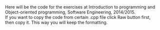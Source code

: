 Here will be the code for the exercises at Introduction to programming and Object-oriented programming, Software Engineering, 2014/2015. <br />
If you want to copy the code from certain .cpp file click Raw button first, then copy it.
This way you will keep the formatting.
